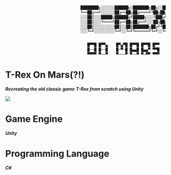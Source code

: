 ```c++

                                 ████████╗░░░░░░██████╗░███████╗██╗░░██╗
                                 ╚══██╔══╝░░░░░░██╔══██╗██╔════╝╚██╗██╔╝
                                 ░░░██║░░░█████╗██████╔╝█████╗░░░╚███╔╝░
                                 ░░░██║░░░╚════╝██╔══██╗██╔══╝░░░██╔██╗░
                                 ░░░██║░░░░░░░░░██║░░██║███████╗██╔╝╚██╗
                                 ░░░╚═╝░░░░░░░░░╚═╝░░╚═╝╚══════╝╚═╝░░╚═╝


                                    █▀▀█ █▀▀▄ 　 █▀▄▀█ █▀▀█ █▀▀█ █▀▀ 
                                    █──█ █──█ 　 █─▀─█ █▄▄█ █▄▄▀ ▀▀█ 
                                    ▀▀▀▀ ▀──▀ 　 ▀───▀ ▀──▀ ▀─▀▀ ▀▀▀
```
 
# T-Rex On Mars(?!)
***Recreating the old classic game T-Rex from scratch using Unity***

<p align="Center">
  
![](https://github.com/zarif98sjs/T-Rex/blob/master/Gifs/gif.gif)

</p>

# Game Engine
***Unity***

# Programming Language
***C#***
